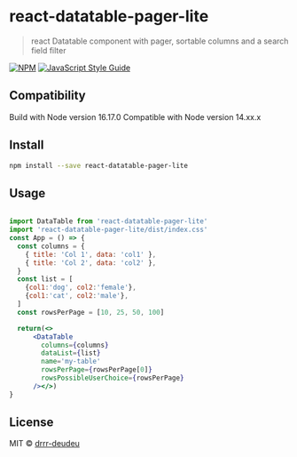 # react-datatable-pager-lite

> react Datatable component with pager, sortable columns and a search field filter

[![NPM](https://img.shields.io/npm/v/react-datatable-pager-lite.svg)](https://www.npmjs.com/package/react-datatable-pager-lite) [![JavaScript Style Guide](https://img.shields.io/badge/code_style-standard-brightgreen.svg)](https://standardjs.com)

## Compatibility

Build with Node version 16.17.0
Compatible with Node version 14.xx.x

## Install

```bash
npm install --save react-datatable-pager-lite
```

## Usage

```jsx

import DataTable from 'react-datatable-pager-lite'
import 'react-datatable-pager-lite/dist/index.css'
const App = () => {
  const columns = {
    { title: 'Col 1', data: 'col1' },
    { title: 'Col 2', data: 'col2' },
  }
  const list = [
    {col1:'dog', col2:'female'},
    {col1:'cat', col2:'male'},
  ]
  const rowsPerPage = [10, 25, 50, 100]

  return(<>
      <DataTable
        columns={columns}
        dataList={list}
        name='my-table'
        rowsPerPage={rowsPerPage[0]}
        rowsPossibleUserChoice={rowsPerPage}
      /></>)
}
```

## License

MIT © [drrr-deudeu](https://github.com/drrr-deudeu)
